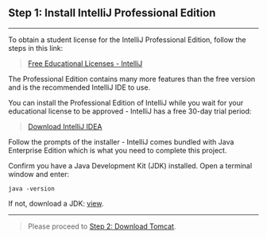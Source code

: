 ## Step 1: Install IntelliJ Professional Edition

---

To obtain a student license for the IntelliJ Professional Edition, follow the steps in this link:

> [Free Educational Licenses - IntelliJ](https://www.jetbrains.com/community/education/#students)

The Professional Edition contains many more features than the free version and is the recommended IntelliJ IDE to use.

You can install the Professional Edition of IntelliJ while you wait for your educational license to be approved - 
IntelliJ has a free 30-day trial period:

> [Download IntelliJ IDEA](https://www.jetbrains.com/idea/download/#section=mac)

Follow the prompts of the installer - IntelliJ comes bundled with Java Enterprise Edition which is what you need to 
complete this project.

Confirm you have a Java Development Kit (JDK) installed. Open a terminal window and enter:
````
java -version
````

If not, download a JDK: [view](https://www.oracle.com/uk/java/technologies/javase-downloads.html).


---

> Please proceed to [Step 2: Download Tomcat](2_tomcat_download.md).
